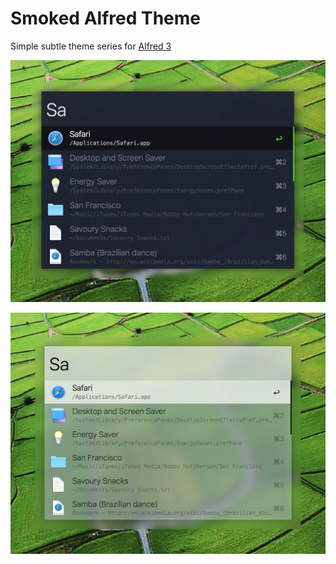 Smoked Alfred Theme
======
Simple subtle theme series for [Alfred 3](http://www.alfredapp.com/)

![Smoked Night Screenshot](smoked.png)

![Smoked Day Screenshot](smoked_day.png)
